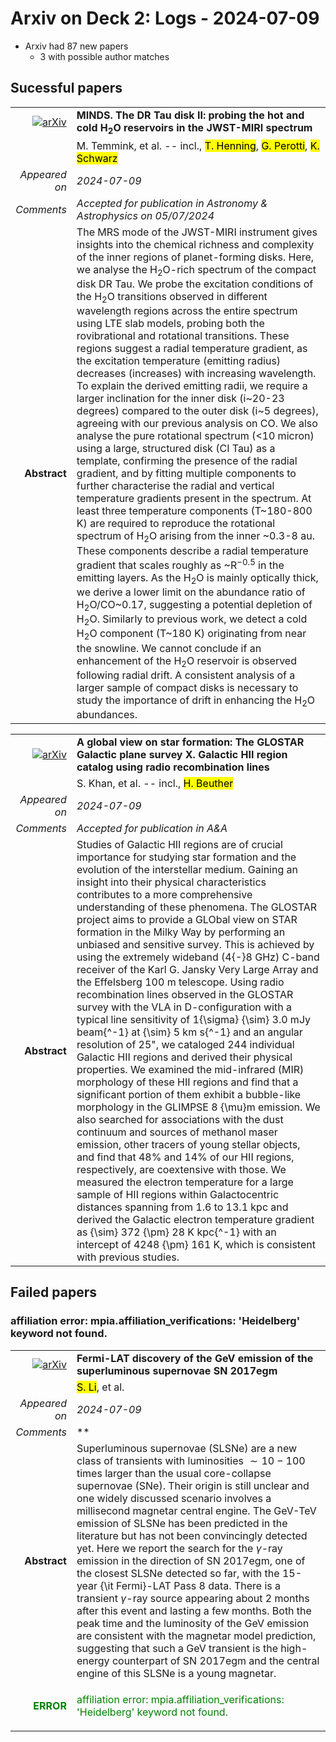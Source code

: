 # Arxiv on Deck 2: Logs - 2024-07-09

* Arxiv had 87 new papers
    * 3 with possible author matches

## Sucessful papers


|||
|---:|:---|
| [![arXiv](https://img.shields.io/badge/arXiv-2407.05070-b31b1b.svg)](https://arxiv.org/abs/2407.05070) | **MINDS. The DR Tau disk II: probing the hot and cold H$_2$O reservoirs in the JWST-MIRI spectrum**  |
|| M. Temmink, et al. -- incl., <mark>T. Henning</mark>, <mark>G. Perotti</mark>, <mark>K. Schwarz</mark> |
|*Appeared on*| *2024-07-09*|
|*Comments*| *Accepted for publication in Astronomy & Astrophysics on 05/07/2024*|
|**Abstract**|            The MRS mode of the JWST-MIRI instrument gives insights into the chemical richness and complexity of the inner regions of planet-forming disks. Here, we analyse the H$_2$O-rich spectrum of the compact disk DR Tau. We probe the excitation conditions of the H$_2$O transitions observed in different wavelength regions across the entire spectrum using LTE slab models, probing both the rovibrational and rotational transitions. These regions suggest a radial temperature gradient, as the excitation temperature (emitting radius) decreases (increases) with increasing wavelength. To explain the derived emitting radii, we require a larger inclination for the inner disk (i~20-23 degrees) compared to the outer disk (i~5 degrees), agreeing with our previous analysis on CO. We also analyse the pure rotational spectrum (<10 micron) using a large, structured disk (CI Tau) as a template, confirming the presence of the radial gradient, and by fitting multiple components to further characterise the radial and vertical temperature gradients present in the spectrum. At least three temperature components (T~180-800 K) are required to reproduce the rotational spectrum of H$_2$O arising from the inner ~0.3-8 au. These components describe a radial temperature gradient that scales roughly as ~R$^{-0.5}$ in the emitting layers. As the H$_2$O is mainly optically thick, we derive a lower limit on the abundance ratio of H$_2$O/CO~0.17, suggesting a potential depletion of H$_2$O. Similarly to previous work, we detect a cold H$_2$O component (T~180 K) originating from near the snowline. We cannot conclude if an enhancement of the H$_2$O reservoir is observed following radial drift. A consistent analysis of a larger sample of compact disks is necessary to study the importance of drift in enhancing the H$_2$O abundances.         |


|||
|---:|:---|
| [![arXiv](https://img.shields.io/badge/arXiv-2407.05770-b31b1b.svg)](https://arxiv.org/abs/2407.05770) | **A global view on star formation: The GLOSTAR Galactic plane survey X. Galactic HII region catalog using radio recombination lines**  |
|| S. Khan, et al. -- incl., <mark>H. Beuther</mark> |
|*Appeared on*| *2024-07-09*|
|*Comments*| *Accepted for publication in A&A*|
|**Abstract**|            Studies of Galactic HII regions are of crucial importance for studying star formation and the evolution of the interstellar medium. Gaining an insight into their physical characteristics contributes to a more comprehensive understanding of these phenomena. The GLOSTAR project aims to provide a GLObal view on STAR formation in the Milky Way by performing an unbiased and sensitive survey. This is achieved by using the extremely wideband (4{-}8 GHz) C-band receiver of the Karl G. Jansky Very Large Array and the Effelsberg 100 m telescope. Using radio recombination lines observed in the GLOSTAR survey with the VLA in D-configuration with a typical line sensitivity of 1{\sigma} {\sim} 3.0 mJy beam{^-1} at {\sim} 5 km s{^-1} and an angular resolution of 25", we cataloged 244 individual Galactic HII regions and derived their physical properties. We examined the mid-infrared (MIR) morphology of these HII regions and find that a significant portion of them exhibit a bubble-like morphology in the GLIMPSE 8 {\mu}m emission. We also searched for associations with the dust continuum and sources of methanol maser emission, other tracers of young stellar objects, and find that 48\% and 14\% of our HII regions, respectively, are coextensive with those. We measured the electron temperature for a large sample of HII regions within Galactocentric distances spanning from 1.6 to 13.1 kpc and derived the Galactic electron temperature gradient as {\sim} 372 {\pm} 28 K kpc{^-1} with an intercept of 4248 {\pm} 161 K, which is consistent with previous studies.         |

## Failed papers

### affiliation error: mpia.affiliation_verifications: 'Heidelberg' keyword not found. 


|||
|---:|:---|
| [![arXiv](https://img.shields.io/badge/arXiv-2407.05968-b31b1b.svg)](https://arxiv.org/abs/2407.05968) | **Fermi-LAT discovery of the GeV emission of the superluminous supernovae SN 2017egm**  |
|| <mark>S. Li</mark>, et al. |
|*Appeared on*| *2024-07-09*|
|*Comments*| **|
|**Abstract**|            Superluminous supernovae (SLSNe) are a new class of transients with luminosities $\sim10 -100$ times larger than the usual core-collapse supernovae (SNe). Their origin is still unclear and one widely discussed scenario involves a millisecond magnetar central engine. The GeV-TeV emission of SLSNe has been predicted in the literature but has not been convincingly detected yet. Here we report the search for the $\gamma$-ray emission in the direction of SN 2017egm, one of the closest SLSNe detected so far, with the 15-year {\it Fermi}-LAT Pass 8 data. There is a transient $\gamma$-ray source appearing about 2 months after this event and lasting a few months. Both the peak time and the luminosity of the GeV emission are consistent with the magnetar model prediction, suggesting that such a GeV transient is the high-energy counterpart of SN 2017egm and the central engine of this SLSNe is a young magnetar.         |
|<p style="color:green"> **ERROR** </p>| <p style="color:green">affiliation error: mpia.affiliation_verifications: 'Heidelberg' keyword not found.</p> |

